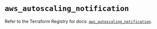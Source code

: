 # `aws_autoscaling_notification`

Refer to the Terraform Registry for docs: [`aws_autoscaling_notification`](https://registry.terraform.io/providers/hashicorp/aws/5.100.0/docs/resources/autoscaling_notification).
